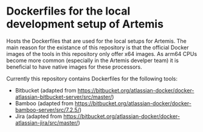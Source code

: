 # Dockerfiles for the local development setup of Artemis
Hosts the Dockerfiles that are used for the local setups for Artemis.
The main reason for the existance of this repository is that the official Docker images of the tools in this repository only offer x64 images. As arm64 CPUs become more common (especially in the Artemis develper team) it is beneficial to have native images for these processors.

Currently this repository contains Dockerfiles for the following tools:

- Bitbucket (adapted from https://bitbucket.org/atlassian-docker/docker-atlassian-bitbucket-server/src/master/)
- Bamboo (adapted from https://bitbucket.org/atlassian-docker/docker-bamboo-server/src/7.2.5/)
- Jira (adapted from https://bitbucket.org/atlassian-docker/docker-atlassian-jira/src/master/)
